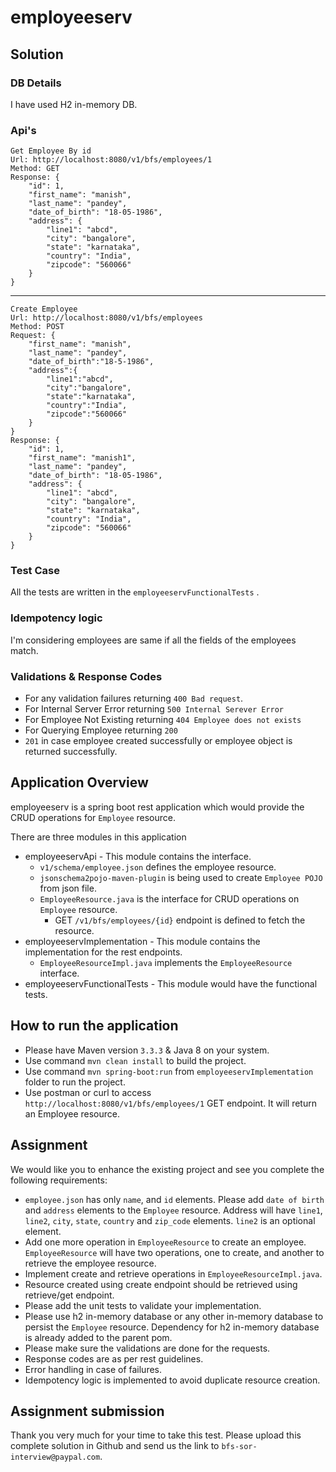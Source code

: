 # employeeserv

## Solution
### DB Details
I have used H2 in-memory DB.

### Api's
	Get Employee By id
	Url: http://localhost:8080/v1/bfs/employees/1
	Method: GET
	Response: {
		"id": 1,
		"first_name": "manish",
		"last_name": "pandey",
		"date_of_birth": "18-05-1986",
		"address": {
			"line1": "abcd",
			"city": "bangalore",
			"state": "karnataka",
			"country": "India",
			"zipcode": "560066"
		}
	}
---------------
	Create Employee
	Url: http://localhost:8080/v1/bfs/employees
	Method: POST
	Request: {
		"first_name": "manish",
		"last_name": "pandey",
		"date_of_birth":"18-5-1986",
		"address":{
			"line1":"abcd",
			"city":"bangalore",
			"state":"karnataka",
			"country":"India",
			"zipcode":"560066"
		}
	}
	Response: {
		"id": 1,
		"first_name": "manish1",
		"last_name": "pandey",
		"date_of_birth": "18-05-1986",
		"address": {
			"line1": "abcd",
			"city": "bangalore",
			"state": "karnataka",
			"country": "India",
			"zipcode": "560066"
		}
	}
### Test Case
All the tests are written in the  `employeeservFunctionalTests` .

### Idempotency logic
I'm considering employees are same if all the fields of the employees match.

### Validations & Response Codes
- For any validation failures returning `400 Bad request`. 
- For Internal Server Error returning `500 Internal Serever Error`
- For Employee Not Existing returning `404 Employee does not exists`
- For Querying Employee returning `200`
- `201` in case employee created successfully or employee object is returned successfully.


## Application Overview
employeeserv is a spring boot rest application which would provide the CRUD operations for `Employee` resource.

There are three modules in this application
- employeeservApi - This module contains the interface.
	- `v1/schema/employee.json` defines the employee resource.
	- `jsonschema2pojo-maven-plugin` is being used to create `Employee POJO` from json file.
	- `EmployeeResource.java` is the interface for CRUD operations on `Employee` resource.
		- GET `/v1/bfs/employees/{id}` endpoint is defined to fetch the resource.
- employeeservImplementation - This module contains the implementation for the rest endpoints.
	- `EmployeeResourceImpl.java` implements the `EmployeeResource` interface.
- employeeservFunctionalTests - This module would have the functional tests.

## How to run the application
- Please have Maven version `3.3.3` & Java 8 on your system.
- Use command `mvn clean install` to build the project.
- Use command `mvn spring-boot:run` from `employeeservImplementation` folder to run the project.
- Use postman or curl to access `http://localhost:8080/v1/bfs/employees/1` GET endpoint. It will return an Employee resource.

## Assignment
We would like you to enhance the existing project and see you complete the following requirements:

- `employee.json` has only `name`, and `id` elements. Please add `date of birth` and `address` elements to the `Employee` resource. Address will have `line1`, `line2`, `city`, `state`, `country` and `zip_code` elements. `line2` is an optional element.
- Add one more operation in `EmployeeResource` to create an employee. `EmployeeResource` will have two operations, one to create, and another to retrieve the employee resource.
- Implement create and retrieve operations in `EmployeeResourceImpl.java`.
- Resource created using create endpoint should be retrieved using retrieve/get endpoint.
- Please add the unit tests to validate your implementation.
- Please use h2 in-memory database or any other in-memory database to persist the `Employee` resource. Dependency for h2 in-memory database is already added to the parent pom.
- Please make sure the validations are done for the requests.
- Response codes are as per rest guidelines.
- Error handling in case of failures.
- Idempotency logic is implemented to avoid duplicate resource creation.

## Assignment submission
Thank you very much for your time to take this test. Please upload this complete solution in Github and send us the link to `bfs-sor-interview@paypal.com`.


